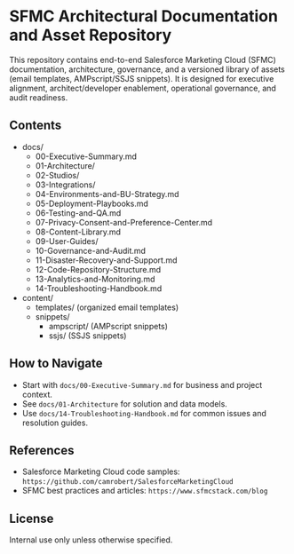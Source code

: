 SFMC Architectural Documentation and Asset Repository
=====================================================

This repository contains end-to-end Salesforce Marketing Cloud (SFMC) documentation, architecture, governance, and a versioned library of assets (email templates, AMPscript/SSJS snippets). It is designed for executive alignment, architect/developer enablement, operational governance, and audit readiness.

Contents
--------
- docs/
  - 00-Executive-Summary.md
  - 01-Architecture/
  - 02-Studios/
  - 03-Integrations/
  - 04-Environments-and-BU-Strategy.md
  - 05-Deployment-Playbooks.md
  - 06-Testing-and-QA.md
  - 07-Privacy-Consent-and-Preference-Center.md
  - 08-Content-Library.md
  - 09-User-Guides/
  - 10-Governance-and-Audit.md
  - 11-Disaster-Recovery-and-Support.md
  - 12-Code-Repository-Structure.md
  - 13-Analytics-and-Monitoring.md
  - 14-Troubleshooting-Handbook.md
- content/
  - templates/ (organized email templates)
  - snippets/
    - ampscript/ (AMPscript snippets)
    - ssjs/ (SSJS snippets)

How to Navigate
---------------
- Start with `docs/00-Executive-Summary.md` for business and project context.
- See `docs/01-Architecture` for solution and data models.
- Use `docs/14-Troubleshooting-Handbook.md` for common issues and resolution guides.

References
----------
- Salesforce Marketing Cloud code samples: `https://github.com/camrobert/SalesforceMarketingCloud`
- SFMC best practices and articles: `https://www.sfmcstack.com/blog`

License
-------
Internal use only unless otherwise specified.


